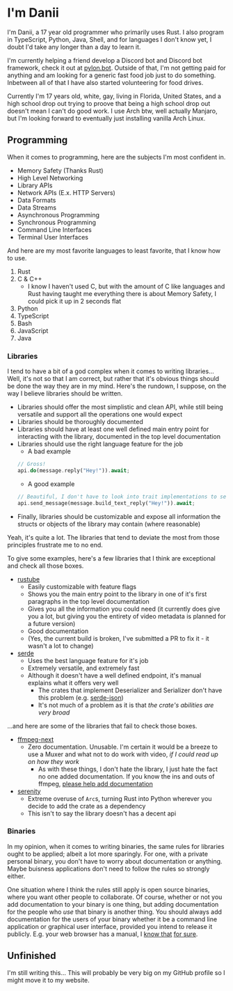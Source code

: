 I'm Danii
=========
I'm Danii, a 17 year old programmer who primarily uses Rust. I also program in TypeScript, Python, Java, Shell, and for languages I don't know yet, I doubt I'd take any longer than a day to learn it.

I'm currently helping a friend develop a Discord bot and Discord bot framework, check it out at [pylon.bot](https://pylon.bot/). Outside of that, I'm not getting paid for anything and am looking for a generic fast food job just to do something. Inbetween all of that I have also started volunteering for food drives.

Currently I'm 17 years old, white, gay, living in Florida, United States, and a high school drop out trying to proove that being a high school drop out doesn't mean I can't do good work. I use Arch btw, well actually Manjaro, but I'm looking forward to eventually just installing vanilla Arch Linux.

Programming
-----------
When it comes to programming, here are the subjects I'm most confident in.
- Memory Safety (Thanks Rust)
- High Level Networking
- Library APIs
- Network APIs (E.x. HTTP Servers)
- Data Formats
- Data Streams
- Asynchronous Programming
- Synchronous Programming
- Command Line Interfaces
- Terminal User Interfaces
<!-- - Cat Boys -->

And here are my most favorite languages to least favorite, that I know how to use.
1. Rust
1. C & C++
	- I know I haven't used C, but with the amount of C like languages and Rust having taught me everything there is about Memory Safety, I could pick it up in 2 seconds flat
1. Python
1. TypeScript
1. Bash
1. JavaScript
1. Java

### Libraries
I tend to have a bit of a god complex when it comes to writing libraries... Well, it's not so that I am correct, but rather that it's obvious things should be done the way they are in my mind. Here's the rundown, I suppose, on the way I believe libraries should be written.
- Libraries should offer the most simplistic and clean API, while still being versatile and support all the operations one would expect
- Libraries should be thoroughly documented
- Libraries should have at least one well defined main entry point for interacting with the library, documented in the top level documentation
- Libraries should use the right language feature for the job
	- A bad example
	```rust
	// Gross!
	api.do(message.reply("Hey!")).await;
	```
	- A good example
	```rust
	// Beautiful, I don't have to look into trait implementations to see what's happening.
	api.send_message(message.build_text_reply("Hey!")).await;
	```
- Finally, libraries should be customizable and expose all information the structs or objects of the library may contain (where reasonable)

Yeah, it's quite a lot. The libraries that tend to deviate the most from those principles frustrate me to no end.

To give some examples, here's a few libraries that I think are exceptional and check all those boxes.
- [rustube](https://lib.rs/crates/rustube)
	- Easily customizable with feature flags
	- Shows you the main entry point to the library in one of it's first paragraphs in the top level documentation
	- Gives you all the information you could need (it currently does give you a lot, but giving you the entirety of video metadata is planned for a future version)
	- Good documentation
	- (Yes, the current build is broken, I've submitted a PR to fix it - it wasn't a lot to change)
- [serde](https://docs.serde.rs/serde/)
	- Uses the best language feature for it's job
	- Extremely versatile, and extremely fast
	- Although it doesn't have a well defined endpoint, it's manual explains what it offers very well
		- The crates that implement Deserializer and Serializer don't have this problem (e.g. [serde-json](https://lib.rs/crates/serde_json))
		- It's not much of a problem as it is that *the crate's abilities are very broad*

...and here are some of the libraries that fail to check those boxes.
- [ffmpeg-next](https://lib.rs/crates/ffmpeg-next)
	- Zero documentation. Unusable. I'm certain it would be a breeze to use a Muxer and what not to do work with video, *if I could read up on how they work*
		- As with these things, I don't hate the library, I just hate the fact no one added documentation. If you know the ins and outs of ffmpeg, [please help add documentation](https://github.com/zmwangx/rust-ffmpeg/issues/39)
- [serenity](https://lib.rs/crates/serenity)
	- Extreme overuse of `Arc`s, turning Rust into Python wherever you decide to add the crate as a dependency
	- This isn't to say the library doesn't has a decent api

### Binaries
In my opinion, when it comes to writing binaries, the same rules for libraries ought to be applied; albeit a lot more sparingly. For one, with a private personal binary, you don't have to worry about documentation or anything. Maybe buisness applications don't need to follow the rules so strongly either.

One situation where I think the rules still apply is open source binaries, where you want other people to collaborate. Of course, whether or not you add documentation to your binary is one thing, but adding documentation for the people who *use* that binary is another thing. You should always add documentation for the users of your binary whether it be a command line application or graphical user interface, provided you intend to release it publicly. E.g. your web browser has a manual, I [know that](https://support.mozilla.org/en-US/kb/get-started-firefox-overview-main-features) [for sure](https://support.google.com/chrome/?p=help).

Unfinished
----------
I'm still writing this... This will probably be very big on my GitHub profile so I might move it to my website.
